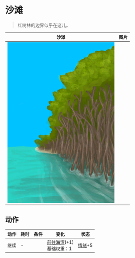 # 沙滩  
> 红树林的边界似乎在这儿。  
  
  沙滩  |   图片   
 ----  |  ----:   
   |  ![](Sprite/MangrovesToBeach.png)   
  
## 动作  
动作  |  耗时  |  条件  |  变化  |  状态  
----  |  ----  |  ----  |  ----  |  ----  
继续<br>  |  -  |    |  [前往海湾](Path_MangrovesToBay.md)(+1)<br>基础权重：1<br>  |  [情绪](Morale.md)+5  
